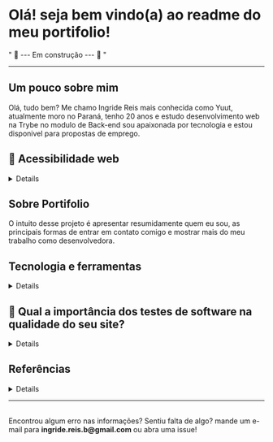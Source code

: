    # Olá! seja bem vindo(a) ao readme do meu portifolio! 
   
   " 🔨 --- Em construção --- 🚜 "

<hr>

<h2> Um pouco sobre mim </h2>

Olá, tudo bem? Me chamo Ingride Reis mais conhecida como Yuut, atualmente moro no Paraná, tenho 20 anos e estudo desenvolvimento web na Trybe
no modulo de Back-end sou apaixonada por tecnologia e estou disponivel para propostas de emprego.
 

 <h2> 🦮 Acessibilidade web </h2>

<details>
<br>
A falta de sites acessíveis na Internet afeta milhões de pessoas com deficiência em todo o mundo.
Atualmente, os(as) usuários(as) com dificuldades sensoriais, motoras ou cognitivas necessitam mais do que nunca da inclusão de acessibilidade web para não ficarem à margem do desenvolvimento educativo, econômico e social.

Construir uma Internet sem barreiras que permita que todo(as) os usuário(as) tenham o entendimento, a aprendizagem, a navegação e uma interação absoluta com a web. É essencial da mesma forma que a indústria e a arquitetura, por exemplo, concebem objetos, veículos e espaços adaptados às necessidades dessas pessoas.

Devido a isso tenho como meta pessoal que todos os meus projetos sejam construídos de maneira acessível.
</details>

 <h2> Sobre Portifolio </h2>
 O intuito desse projeto é apresentar resumidamente quem eu sou, as principais formas de entrar em contato comigo e mostrar mais do meu trabalho como desenvolvedora.

 <h2> Tecnologia e ferramentas </h2>
 
 <details>
  <br>
  <ul>
    <li>HTML5</li>
    <li>CSS3</li>
    <li>JavaScript</li>
    <li>Cypress</li>
  </ul>
 </details>
 
 
<h2> 🧪 Qual a importância dos testes de software na qualidade do seu site? </h2>
<details>
 <br>

De acordo com a International Software Testing Qualifications Board (ISTQB), um selo internacional de qualidade para testadores de software, realizar estas validações é de suma importância pelos seguintes motivos:
    <ul>
    <li>Permite identificar erros durante as etapas de desenvolvimento</li>
    <li>Garante a confiança do usuário final e sua satisfação ao utilizar o software</li>
    <li>Permite assegurar a qualidade do produto e seu funcionamento correto</li>
    <li>Reduzir custos de manutenção corretiva e retrabalh</li>
  </ul>

</details>

<h2>Referências</h2>
<details>
   <ul>
    <li></li>
  </ul>
</details>

<hr>
<br>
Encontrou algum erro nas informações? Sentiu falta de algo? mande um e-mail para <strong>ingride.reis.b@gmail.com</strong> ou abra uma issue!

